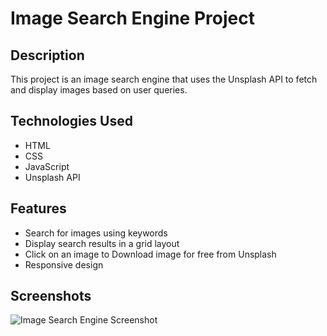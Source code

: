 # Image Search Engine Project

## Description
This project is an image search engine that uses the Unsplash API to fetch and display images based on user queries.

## Technologies Used
- HTML
- CSS
- JavaScript
- Unsplash API

## Features
- Search for images using keywords
- Display search results in a grid layout
- Click on an image to Download image for free from Unsplash
- Responsive design

## Screenshots
![Image Search Engine Screenshot](https://i.imgur.com/bW5K3Eb.png)
